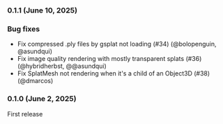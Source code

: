 ### 0.1.1 (June 10, 2025)

### Bug fixes

- Fix compressed .ply files by gsplat not loading (#34) (@bolopenguin, @asundqui)
- Fix image quality rendering with mostly transparent splats (#36) (@hybridherbst, @@asundqui)
- Fix SplatMesh not rendering when it's a child of an Object3D (#38) (@dmarcos)


### 0.1.0 (June 2, 2025)

First release